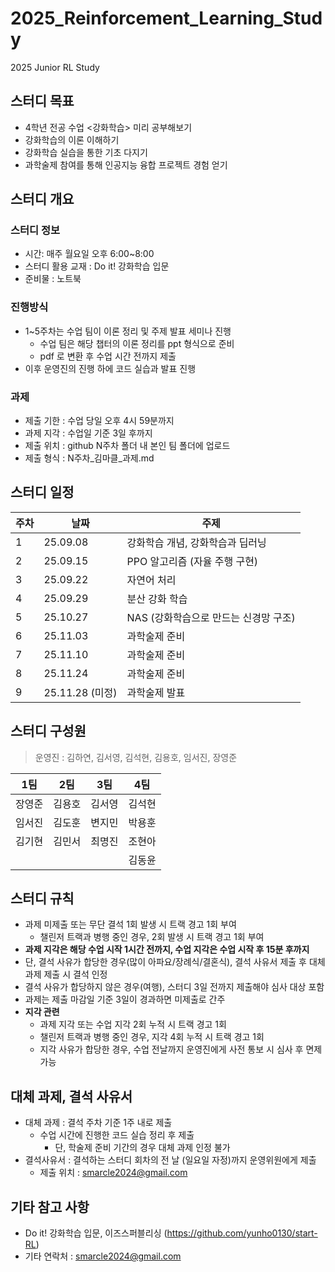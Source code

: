 # 2025_Reinforcement_Learning_Study
2025 Junior RL Study

## 스터디 목표
- 4학년 전공 수업 <강화학습> 미리 공부해보기
- 강화학습의 이론 이해하기
- 강화학습 실습을 통한 기초 다지기
- 과학술제 참여를 통해 인공지능 융합 프로젝트 경험 얻기

## 스터디 개요

### 스터디 정보
- 시간: 매주 월요일 오후 6:00~8:00
- 스터디 활용 교재 : Do it! 강화학습 입문
- 준비물 : 노트북

### 진행방식
- 1~5주차는 수업 팀이 이론 정리 및 주제 발표 세미나 진행
    - 수업 팀은 해당 챕터의 이론 정리를 ppt 형식으로 준비
    - pdf 로 변환 후 수업 시간 전까지 제출
- 이후 운영진의 진행 하에 코드 실습과 발표 진행

### 과제
- 제출 기한 : 수업 당일 오후 4시 59분까지
- 과제 지각 : 수업일 기준 3일 후까지
- 제출 위치 : github N주차 폴더 내 본인 팀 폴더에 업로드
- 제출 형식 : N주차_김마클_과제.md

## 스터디 일정
| 주차 | 날짜 | 주제 |
| --- | --- | --- |
| 1 | 25.09.08 | 강화학습 개념, 강화학습과 딥러닝 |
| 2 | 25.09.15 | PPO 알고리즘 (자율 주행 구현) |
| 3 | 25.09.22 | 자연어 처리  |
| 4 | 25.09.29 | 분산 강화 학습  |
| 5 | 25.10.27 | NAS (강화학습으로 만드는 신경망 구조) |
| 6 | 25.11.03 | 과학술제 준비 |
| 7 | 25.11.10 | 과학술제 준비 |
| 8 | 25.11.24 | 과학술제 준비 |
| 9 | 25.11.28 (미정) | 과학술제 발표 |

## 스터디 구성원
> 운영진 : 김하연, 김서영, 김석현, 김용호, 임서진, 장영준
> 

| 1팀  | 2팀  | 3팀  | 4팀  |
| --- | --- | --- | --- |
| 장영준 | 김용호 | 김서영 | 김석현 |
| 임서진 | 김도훈 | 변지민 | 박용훈  |
| 김기현 | 김민서 | 최명진  | 조현아 |
|  |  |  | 김동윤 |

## 스터디 규칙
- 과제 미제출 또는 무단 결석 1회 발생 시 트랙 경고 1회 부여
    - 챌린저 트랙과 병행 중인 경우, 2회 발생 시 트랙 경고 1회 부여
- **과제 지각은 해당 수업 시작 1시간 전까지, 수업 지각은 수업 시작 후 15분 후까지**
- 단, 결석 사유가 합당한 경우(많이 아파요/장례식/결혼식), 결석 사유서 제출 후 대체 과제 제출 시 결석 인정
- 결석 사유가 합당하지 않은 경우(여행), 스터디 3일 전까지 제출해야 심사 대상 포함
- 과제는 제출 마감일 기준 3일이 경과하면 미제출로 간주
- **지각 관련**
    - 과제 지각 또는 수업 지각 2회 누적 시 트랙 경고 1회
    - 챌린저 트랙과 병행 중인 경우, 지각 4회 누적 시 트랙 경고 1회
    - 지각 사유가 합당한 경우, 수업 전날까지 운영진에게 사전 통보 시 심사 후 면제 가능

## 대체 과제, 결석 사유서
- 대체 과제 : 결석 주차 기준 1주 내로 제출
    - 수업 시간에 진행한 코드 실습 정리 후 제출
        - 단, 학술제 준비 기간의 경우 대체 과제 인정 불가
- 결석사유서 : 결석하는 스터디 회차의 전 날 (일요일 자정)까지 운영위원에게 제출
    - 제출 위치 : [smarcle2024@gmail.com](mailto:smarcle2024@gmail.com)

## 기타 참고 사항
- Do it! 강화학습 입문, 이즈스퍼블리싱 (https://github.com/yunho0130/start-RL)
- 기타 연락처 : [smarcle2024@gmail.com](mailto:smarcle2024@gmail.com)
